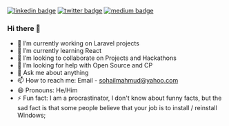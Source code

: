 [![linkedin badge](https://img.shields.io/badge/Sohail_Mahmud-30302f?style=flat&logo=linkedin)](https://www.linkedin.com/in/sohailsamii)
[![twitter badge](https://img.shields.io/badge/@sohailsamii-30302f?style=flat&logo=twitter)](https://twitter.com/sohailsamii)
[![medium badge](https://img.shields.io/badge/Sohail_Mahmud-30302f?style=flat&logo=medium)](https://medium.com/@sohailsamii)


### Hi there 👋

- 🔭 I’m currently working on Laravel projects
- 🌱 I’m currently learning React
- 👯 I’m looking to collaborate on Projects and Hackathons
- 🤔 I’m looking for help with Open Source and CP
- 💬 Ask me about anything
- 📫 How to reach me: Email - sohailmahmud@yahoo.com
- 😄 Pronouns: He/Him
- ⚡ Fun fact: I am a procrastinator, I don't know about funny facts, but the sad fact is that some people believe that your job is to install / reinstall Windows;
